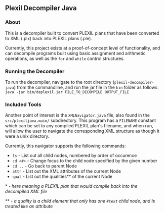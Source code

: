 ## Plexil Decompiler Java

### About
This is a decompiler built to convert PLEXIL plans that have been converted to XML (.plx) back into PLEXIL plans (.ple).

Currently, this project exists at a proof-of-concept level of functionality, and can decompile programs built using basic assignment and arithmetic operations, as well as the `for` and `while` control structures.

### Running the Decompiler
To run the decompiler, navigate to the root directory (`plexil-decompiler-java`) from the commandline, and run the jar file in the `bin` folder as follows: `java -jar bin/deplexil.jar FILE_TO_DECOMPILE OUTPUT_FILE`
### Included Tools
Another point of interest is the `XMLNavigator.java` file, also found in the `src/plexiljava.main/` subdirectory. This program has a `FILENAME` constant which can be set to any compiled PLEXIL plan's filename, and when run, will allow the user to navigate the corresponding XML structure as though it were a unix directory.

Currently, this navigator supports the following commands:
* `ls`     - List out all child nodes, numbered by order of occurence
* `cd <#>` - Change focus to the child node specified by the given number
* `cd ..`  - Go back to parent Node
* `attr`   - List out the XML attributes of the current Node
* `qual`   - List out the qualities\*\* of the current Node



\* - *here meaning a PLEXIL plan that would compile back into the decompiled XML file*

\*\* - *a quality is a child element that only has one `#text` child node, and is treated like an attribute*
